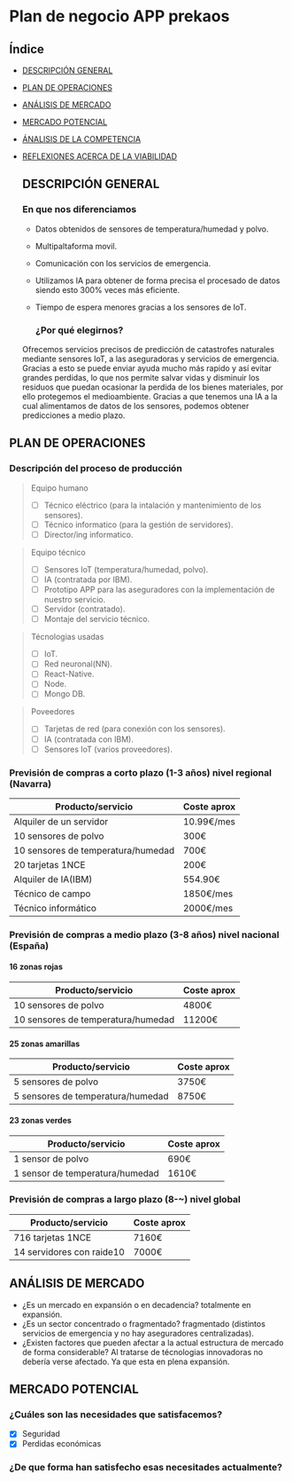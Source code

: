 # Plan de negocio APP prekaos
## Índice

* [DESCRIPCIÓN GENERAL](#DESCRIPCIÓN-GENERAL)
* [PLAN DE OPERACIONES](#PLAN-DE-OPERACIONES)
* [ANÁLISIS DE MERCADO](#ANÁLISIS-DE-MERCADO)
* [MERCADO POTENCIAL](#MERCADO-POTENCIAL)
* [ÁNALISIS DE LA COMPETENCIA](#ÁNALISIS-DE-LA-COMPETENCIA)
* [REFLEXIONES ACERCA DE LA VIABILIDAD](#REFLEXIONES-ACERCA-DE-LA-VIABILIDAD)

  ## DESCRIPCIÓN GENERAL
  ### En que nos diferenciamos
  * Datos obtenidos de sensores de temperatura/humedad y polvo.
  * Multipaltaforma movil.
  * Comunicación con los servicios de emergencia.
  * Utilizamos IA para obtener de forma precisa el procesado de datos siendo esto 300% veces más eficiente.
  * Tiempo de espera menores gracias a los sensores de IoT.

    ### ¿Por qué elegirnos?
  Ofrecemos servicios precisos de predicción de catastrofes naturales mediante sensores IoT, a las aseguradoras y servicios de emergencia. Gracias a esto se puede enviar ayuda mucho más rapido y así evitar grandes perdidas, lo que nos permite salvar vidas y disminuir los residuos que puedan ocasionar la perdida de los bienes materiales, por ello protegemos el medioambiente. Gracias a que tenemos una IA a la cual alimentamos de datos de los sensores, podemos obtener predicciones a medio plazo.

## PLAN DE OPERACIONES

### Descripción del proceso de producción
> Equipo humano
> - [ ] Técnico eléctrico (para la intalación y mantenimiento de los sensores).
> - [ ] Técnico informatico (para la gestión de servidores).
> - [ ] Director/ing informatico.

> Equipo técnico
>  - [ ] Sensores IoT (temperatura/humedad, polvo).
>  - [ ] IA (contratada por IBM).
>  - [ ] Prototipo APP para las aseguradores con la implementación de nuestro servicio.
>  - [ ] Servidor (contratado).
>  - [ ] Montaje del servicio técnico.

> Técnologias usadas
> - [ ] IoT.
> - [ ] Red neuronal(NN).
> - [ ] React-Native.
> - [ ] Node.
> - [ ] Mongo DB.

> Poveedores
>  - [ ] Tarjetas de red (para conexión con los sensores).
>  - [ ] IA (contratada con IBM).
>  - [ ] Sensores IoT (varios proveedores).

### Previsión de compras a corto plazo (1-3 años) nivel regional (Navarra)

| Producto/servicio  | Coste aprox |
| ------------- | ------------- |
|  Alquiler de un servidor | 10.99€/mes  |
| 10 sensores de polvo | 300€ |
|  10 sensores de temperatura/humedad | 700€  |
|  20 tarjetas 1NCE |    200€ |
| Alquiler de IA(IBM)  | 554.90€  |
| Técnico de campo | 1850€/mes |
| Técnico informático | 2000€/mes |

### Previsión de compras a medio plazo (3-8 años) nivel nacional (España)

#### 16 zonas rojas

| Producto/servicio  | Coste aprox |
| ------------- | ------------- |
| 10 sensores de polvo | 4800€ |
|  10 sensores de temperatura/humedad | 11200€  |

#### 25 zonas amarillas
| Producto/servicio  | Coste aprox |
| ------------- | ------------- |
| 5 sensores de polvo | 3750€ |
|  5 sensores de temperatura/humedad | 8750€  |

#### 23 zonas verdes

| Producto/servicio  | Coste aprox |
| ------------- | ------------- |
| 1 sensor de polvo | 690€ |
|  1 sensor de temperatura/humedad | 1610€  |

### Previsión de compras a largo plazo (8-~) nivel global
| Producto/servicio  | Coste aprox |
| ------------- | ------------- |
| 716 tarjetas 1NCE | 7160€ |
|  14 servidores con raide10 | 7000€  |

## ANÁLISIS DE MERCADO

*  ¿Es un mercado en expansión o en decadencia? 
 totalmente en expansión.
* ¿Es un sector concentrado o fragmentado?
  fragmentado (distintos servicios de emergencia y no hay aseguradores centralizadas).
* ¿Existen factores que pueden afectar a la actual estructura de mercado de forma considerable?
 Al tratarse de técnologias innovadoras no debería verse afectado. Ya que esta en plena expansión.


 ## MERCADO POTENCIAL
 
### ¿Cuáles son las necesidades que satisfacemos?
- [x] Seguridad
- [x] Perdidas económicas

### ¿De que forma han satisfecho esas necesitades actualmente?
